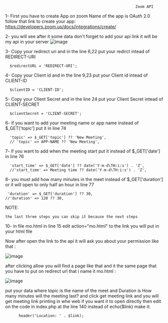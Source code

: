                                                               Zoom API

1- First you have to create App on zoom Name of the app is OAuth 2.0
  follow that link to create your app:
  https://developers.zoom.us/docs/integrations/create/

2- you will see after it some data don't forget to add your api link it will be my api in your server 
  ![image](https://github.com/MoBashandy/zoom-api/assets/105816920/b3d3ab10-a1be-4c7e-a930-c6573b51554f)

3- Copy your redirect uri and in the line 6,22 put your redirct intead of REDIRECT-URI 

      $redirectURL = 'REDIRECT-URI';

4- Copy your Client id and in the line 9,23 put your Client id intead of CLIENT-ID

      $clientID = 'CLIENT-ID';

5- Copy your Client Secret and in the line 24 put your Client Secret intead of CLIENT-SECRET

      $clientSecret = 'CLIENT-SECRET';
6- if you want to add your meeting name or app name instead of $_GET['topic'] put it in line 74

      'topic' => $_GET['topic'] ?? 'New Meeting', 
      // 'topic' => APP-NAME ?? 'New Meeting',

7- if you want to add when the meeting start put it instead of $_GET['date'] in line 76

      'start_time' => $_GET['date'] ?? date('Y-m-d\TH:i:s') . 'Z',
      //'start_time' => Meeting time ?? date('Y-m-d\TH:i:s') . 'Z',

8- you must add how many minutes in the meet instead of $_GET['duration']  or it will open to only half an hour in line 77

     'duration' => $_GET['duration'] ?? 30,
    //'duration' => 120 ?? 30,

NOTE:
    
    the last three steps you can skip it because the next steps

10- in file mo.html in line 15 edit action="mo.html" to the link you will put in your html file 

Now after open the link to the api it will ask you about your permission like that :

![image](https://github.com/MoBashandy/zoom-api/assets/105816920/963f1167-b0f7-4cea-9b69-e6f677ff51a7)

after clicking allow you will find a page like that and it the same page that you have to put on redirect url that i name it mo.html :

![image](https://github.com/MoBashandy/zoom-api/assets/105816920/ee354bbe-9066-4f31-a842-512af16d6352)

put your data where topic is the name of the meet and Duration is How many minutes will the meeting last? 
and click get meeting link and you will get meeting link printing in whe web 
if you want it to open directly then edit on  the code in index.php at the line 140 instead of echo($link)
make it:

          header('Location: ' . $link);


      
  
